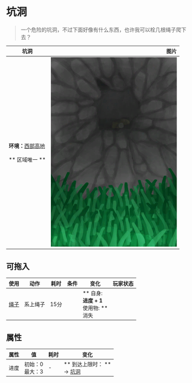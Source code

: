 # 坑洞  
> 一个危险的坑洞，不过下面好像有什么东西，也许我可以栓几根绳子爬下去？  
  
  坑洞  |   图片   
 ----  |  ----:   
 **环境：**[西部高地](HighlandsWestern.md)<br><br>** 区域唯一 **  |  ![](Sprite/HoleDown.png)   
  
## 可拖入  
使用  |  动作  |  耗时  |  条件  |  变化  |  玩家状态  
----  |  ----  |  ----  |  ----  |  ----  |  ----  
[绳子](Rope.md)  |  系上绳子  |  15分  |    |  ** 自身: **<br>进度 + 1<br>** 使用物: **<br>消失  |    
## 属性   
属性  |  值  |  耗时  |  变化  
----  |  ----  |  ----  |  ----  
进度  |  初始：0<br>最大：3  |  -  |  ** 到达上限时： **<br>→ [坑洞](HighlandHoleEntrance.md)  
